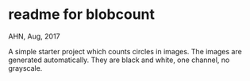 readme for blobcount
==========================
AHN, Aug, 2017

A simple starter project which counts circles in images.
The images are generated automatically. They are black and white,
one channel, no grayscale.
